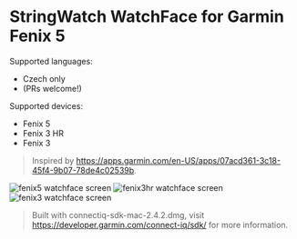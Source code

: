 # StringWatch WatchFace for Garmin Fenix 5

Supported languages:
* Czech only
* (PRs welcome!)

Supported devices:
* Fenix 5
* Fenix 3 HR
* Fenix 3

> Inspired by https://apps.garmin.com/en-US/apps/07acd361-3c18-45f4-9b07-78de4c02539b.

![fenix5 watchface screen](https://github.com/BugsBunny338/TextWatch/blob/master/fenix5.png "Fenix5 WatchFace Screen")
![fenix3hr watchface screen](https://github.com/BugsBunny338/TextWatch/blob/master/fenix3hr.png "Fenix3 HR WatchFace Screen")
![fenix3 watchface screen](https://github.com/BugsBunny338/TextWatch/blob/master/fenix3.png "Fenix3 WatchFace Screen")

> Built with connectiq-sdk-mac-2.4.2.dmg, visit https://developer.garmin.com/connect-iq/sdk/ for more information.

